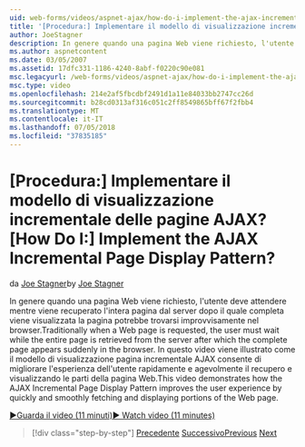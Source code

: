 ```yaml
---
uid: web-forms/videos/aspnet-ajax/how-do-i-implement-the-ajax-incremental-page-display-pattern
title: '[Procedura:] Implementare il modello di visualizzazione incrementale delle pagine AJAX? | Microsoft Docs'
author: JoeStagner
description: In genere quando una pagina Web viene richiesto, l'utente deve attendere mentre viene recuperato l'intera pagina dal server dopo il quale la pagina operazione completata viene visualizzato sudde...
ms.author: aspnetcontent
ms.date: 03/05/2007
ms.assetid: 17dfc331-1186-4240-8abf-f0220c90e081
msc.legacyurl: /web-forms/videos/aspnet-ajax/how-do-i-implement-the-ajax-incremental-page-display-pattern
msc.type: video
ms.openlocfilehash: 214e2af5fbcdbf2491d1a11e84033bb2747cc26d
ms.sourcegitcommit: b28cd0313af316c051c2ff8549865bff67f2fbb4
ms.translationtype: MT
ms.contentlocale: it-IT
ms.lasthandoff: 07/05/2018
ms.locfileid: "37835185"
---
```

<a name="how-do-i-implement-the-ajax-incremental-page-display-pattern"></a><span data-ttu-id="4bb8e-104">[Procedura:] Implementare il modello di visualizzazione incrementale delle pagine AJAX?</span><span class="sxs-lookup"><span data-stu-id="4bb8e-104">[How Do I:] Implement the AJAX Incremental Page Display Pattern?</span></span>
====================
<span data-ttu-id="4bb8e-105">da [Joe Stagner](https://github.com/JoeStagner)</span><span class="sxs-lookup"><span data-stu-id="4bb8e-105">by [Joe Stagner](https://github.com/JoeStagner)</span></span>

<span data-ttu-id="4bb8e-106">In genere quando una pagina Web viene richiesto, l'utente deve attendere mentre viene recuperato l'intera pagina dal server dopo il quale completa viene visualizzata la pagina potrebbe trovarsi improvvisamente nel browser.</span><span class="sxs-lookup"><span data-stu-id="4bb8e-106">Traditionally when a Web page is requested, the user must wait while the entire page is retrieved from the server after which the complete page appears suddenly in the browser.</span></span> <span data-ttu-id="4bb8e-107">In questo video viene illustrato come il modello di visualizzazione pagina incrementale AJAX consente di migliorare l'esperienza dell'utente rapidamente e agevolmente il recupero e visualizzando le parti della pagina Web.</span><span class="sxs-lookup"><span data-stu-id="4bb8e-107">This video demonstrates how the AJAX Incremental Page Display Pattern improves the user experience by quickly and smoothly fetching and displaying portions of the Web page.</span></span>

[<span data-ttu-id="4bb8e-108">&#9654;Guarda il video (11 minuti)</span><span class="sxs-lookup"><span data-stu-id="4bb8e-108">&#9654; Watch video (11 minutes)</span></span>](https://channel9.msdn.com/Blogs/ASP-NET-Site-Videos/how-do-i-implement-the-ajax-incremental-page-display-pattern)

> [!div class="step-by-step"]
> <span data-ttu-id="4bb8e-109">[Precedente](how-do-i-implement-the-ajax-paging-pattern.md)
> [Successivo](how-do-i-implement-the-incremental-page-display-pattern-using-http-get-and-post.md)</span><span class="sxs-lookup"><span data-stu-id="4bb8e-109">[Previous](how-do-i-implement-the-ajax-paging-pattern.md)
[Next](how-do-i-implement-the-incremental-page-display-pattern-using-http-get-and-post.md)</span></span>
